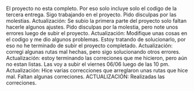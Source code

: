 El proyecto no esta completo. Por eso solo incluye solo el codigo de la tercera entrega. Sigo trabajando en el proyecto. Pido disculpas por las molestias.
Actualización: Se subio la primera parte del proyecto solo faltan hacerle algunos ajustes. Pido disculpas por la molestia, pero note unos errores luego de subir el proyecto.
Actualización: Modifique unas cosas en el codigo y me dio algunos problemas. Estoy tratando de solucionarlo, por eso no he terminado de subir el proyecto completado.
Actualización: corregi algunas rutas mal hechas, pero sigo solucionando otros errores.
Actualización: estoy terminando las correciones que me hicieron, pero aún no estan listas. Las voy a subir el viernes 06/06 luego de las 10 pm.
Actualización: Hice varias correcciones que arreglaron unas rutas que hice mal. Faltan algunas correciones.
ACTUALIZACIÓN: Realizadas las correciones.